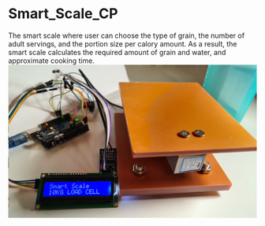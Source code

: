 # Smart_Scale_CP
The smart scale where user can choose the type of grain, the number of adult servings, and the portion size per calory amount. As a result, the smart scale calculates the required amount of grain and water, and approximate cooking time.
![The assembled circuit of the scale](/SmartScale.jpg)
